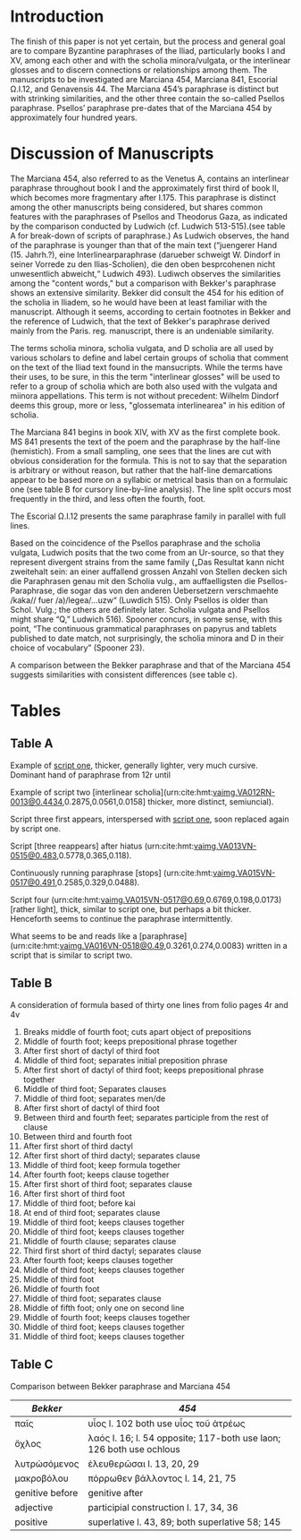 # Introduction
The finish of this paper is not yet certain, but the process and general goal are to compare Byzantine paraphrases of the Iliad, particularly books I and XV, among each other and with the scholia minora/vulgata, or the interlinear glosses and to discern connections or relationships among them. The manuscripts to be investigated are Marciana 454, Marciana 841, Escorial Ω.I.12, and Genavensis 44. The Marciana 454’s paraphrase is distinct but with strinking similarities, and the other three contain the so-called Psellos paraphrase. Psellos’ paraphrase pre-dates that of the Marciana 454 by approximately four hundred years. 

# Discussion of Manuscripts	
The Marciana 454, also referred to as the Venetus A, contains an interlinear paraphrase throughout book I and the approximately first third of book II, which becomes more fragmentary after I.175. This paraphrase is distinct among the other manuscripts being considered, but shares common features with the paraphrases of Psellos and Theodorus Gaza, as indicated by the comparison conducted by Ludwich (cf. Ludwich 513-515).(see table A for break-down of scripts of paraphrase.) As Ludwich observes, the hand of the paraphrase is younger than that of the main text (“juengerer Hand (15. Jahrh.?), eine Interlinearparaphrase (darueber schweigt W. Dindorf in seiner Vorrede zu den Ilias-Scholien), die den oben besprcohenen nicht unwesentlich abweicht,“ Ludwich 493). Ludiwch observes the similarities among the "content words," but a comparison with Bekker's paraphrase shows an extensive similarity. Bekker did consult the 454 for his edition of the scholia in Iliadem, so he would have been at least familiar with the manuscript. Although it seems, according to certain footnotes in Bekker and the reference of Ludwich, that the text of Bekker's paraphrase derived mainly from the Paris. reg. manuscript, there is an undeniable similarity.

The terms scholia minora, scholia vulgata, and D scholia are all used by various scholars to define and label certain groups of scholia that comment on the text of the Iliad text found in the mansucripts. While the terms have their uses, to be sure, in this the term "interlinear glosses" will be used to refer to a group of scholia which are both also used with the vulgata and miinora appellations. This term is not without precedent: Wilhelm Dindorf deems this group, more or less, "glossemata interlinearea" in his edition of scholia.

The Marciana 841 begins in book XIV, with XV as the first complete book. MS 841 presents the text of the poem and the paraphrase by the half-line (hemistich). From a small sampling, one sees that the lines are cut with obvious consideration for the formula. This is not to say that the separation is arbitrary or without reason, but rather that the half-line demarcations appear to be based more on a syllabic or metrical basis than on a formulaic one (see table B for cursory line-by-line analysis). The line split occurs most frequently in the third, and less often the fourth, foot.  
	
The Escorial Ω.I.12 presents the same paraphrase family in parallel with full lines. 
	
Based on the coincidence of the Psellos paraphrase and the scholia vulgata, Ludwich posits that the two come from an Ur-source, so that they represent divergent strains from the same family („Das Resultat kann nicht zweitehalt sein: an einer auffallend grossen Anzahl von Stellen decken sich die Paraphrasen genau mit den Scholia vulg., am auffaelligsten die Psellos-Paraphrase, die sogar das von den anderen Uebersetzern verschmaehte /kaka// fuer /a)/legea/...uzw“ (Luwdich 515). Only Psellos is older than Schol. Vulg.; the others are definitely later. Scholia vulgata and Psellos might share “Q,” Ludwich 516). Spooner concurs, in some sense, with this point, “The continuous grammatical paraphrases on papyrus and tablets published to date match, not surprisingly, the scholia minora and D in their choice of vocabulary” (Spooner 23).

A comparison between the Bekker paraphrase and that of the Marciana 454 suggests similarities with consistent differences (see table c). 

# Tables
## Table A

Example of [script one](urn:cite:hmt:vaimg.VA012RN-0013@0.1512,0.3071,0.0991,0.0165), thicker, generally lighter, very much cursive. Dominant hand of paraphrase from 12r until 

Example of script two [interlinear scholia](urn:cite:hmt:vaimg.VA012RN-0013@0.4434,0.2875,0.0561,0.0158] thicker, more distinct, semiuncial).

Script three first appears, interspersed with [script one](urn:cite:hmt:vaimg.VA013RN-0014@0.18,0.2231,0.351,0.0218), soon replaced again by script one.

Script [three reappears] after hiatus (urn:cite:hmt:vaimg.VA013VN-0515@0.483,0.5778,0.365,0.118).

Continuously running paraphrase [stops] (urn:cite:hmt:vaimg.VA015VN-0517@0.491,0.2585,0.329,0.0488).

Script four (urn:cite:hmt:vaimg.VA015VN-0517@0.69,0.6769,0.198,0.0173) [rather light], thick, similar to script one, but perhaps a bit thicker. Henceforth seems to continue the paraphrase intermittently. 

What seems to be and reads like a [paraphrase] (urn:cite:hmt:vaimg.VA016VN-0518@0.49,0.3261,0.274,0.0083) written in a script that is similar to script two.

## Table B

A consideration of formula based of thirty one lines from folio pages 4r and 4v

1.  Breaks middle of fourth foot; cuts apart object of prepositions
2.  Middle of fourth foot; keeps prepositional phrase together
3.  After first short of dactyl of third foot
4.  Middle of third foot; separates initial preposition phrase
5.  After first short of dactyl of third foot; keeps prepositional phrase together
6.  Middle of third foot; Separates clauses
7.  Middle of third foot; separates men/de
8.  After first short of dactyl of third foot
9.  Between third and fourth feet; separates participle from the rest of clause
10.  Between third and fourth foot
11.  After first short of third dactyl
12.  After first short of third dactyl; separates clause
13.  Middle of third foot; keep formula together
14.  After fourth foot; keeps clause together
15.  After first short of third foot; separates clause
16.  After first short of third foot
17.  Middle of third foot; before kai
18.  At end of third foot; separates clause
19.  Middle of third foot; keeps clauses together
20.  Middle of third foot; keeps clauses together
21.  Middle of fourth clause; separates clause
22.  Third first short of third dactyl; separates clause
23.  After fourth foot; keeps clauses together
24.  Middle of third foot; keeps clauses together
25.  Middle of third foot
26.  Middle of fourth foot
27.  Middle of third foot; separates clause
28.  Middle of fifth foot; only one on second line
29.  Middle of fourth foot; keeps clauses together
30.  Middle of third foot; keeps clauses together
31.  Middle of third foot; keeps clauses together


## Table C

Comparison between Bekker paraphrase and Marciana 454

*Bekker* | *454* 
--- | --- 
 παῖς | υἷος  l. 102 both use υἷος  τοῦ ἀτρέως 
 ὄχλος | λαός l. 16; l. 54 opposite; 117-both use laon; 126 both use ochlous 
 λυτρώσόμενος | ἐλευθερῶσαι l. 13, 20, 29 
 μακροβόλου | πόρρωθεν βάλλοντος l. 14, 21, 75
 genitive before | genitive after
 adjective | participial construction l. 17, 34, 36
 positive | superlative l. 43, 89; both superlative 58; 145
